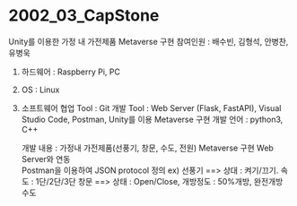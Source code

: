 # 2002_03_CapStone

Unity를 이용한 가정 내 가전제품 Metaverse 구현
참여인원 : 배수빈, 김형석, 안병찬, 유병욱

1. 하드웨어 : Raspberry Pi, PC
2. OS : Linux
3. 소프트웨어 
   협업 Tool : Git
   개발 Tool : Web Server (Flask, FastAPI), Visual Studio Code, Postman, Unity를 이용 Metaverse 구현
   개발 언어 : python3, C++
     
   개발 내용 : 가정내 가전제품(선풍기, 창문, 수도, 전원) Metaverse 구현
              Web Server와 연동              
              Postman을 이용하여 JSON protocol 정의
                 ex) 선풍기 ==> 상대 : 켜기/끄기. 속도 : 1단/2단/3단
                     창문  ==> 상태 : Open/Close, 개방정도 : 50%개방, 완전개방
                     수도
